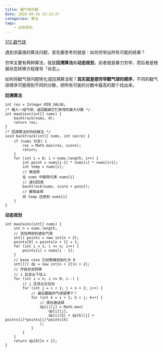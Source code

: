 ```yaml
---
title: 戳气球问题
date: 2020-09-26 13:13:27
categories: 算法
tags: 
	- 动态规划
---
```


[312.戳气球](https://leetcode.com/problems/burst-balloons)

遇到求最值的算法问题，首先要思考的就是：如何穷举出所有可能的结果？

穷举主要有两种算法，就是**回溯算法**和**动态规划**，前者就是暴力穷举，而后者是根据状态转移方程推导「状态」。

如何将戳气球问题转化成回溯算法呢？**其实就是想穷举戳气球的顺序**，不同的戳气球顺序可能得到不同的分数，把所有可能的分数中最高的那个找出来。

**回溯算法**

```
int res = Integer.MIN_VALUE;
/* 输入一组气球，返回戳破它们获得的最大分数 */
int maxCoins(int[] nums) {
    backtrack(nums, 0);
    return res;
}
/* 回溯算法的伪码解法 */
void backtrack(int[] nums, int socre) {
    if (nums 为空) {
        res = Math.max(res, score);
        return;
    }
    for (int i = 0; i < nums.length; i++) {
        int point = nums[i-1] * nums[i] * nums[i+1];
        int temp = nums[i];
        // 做选择
        在 nums 中删除元素 nums[i]
        // 递归回溯
        backtrack(nums, score + point);
        // 撤销选择
        将 temp 还原到 nums[i]
    }
}
```

**动态规划**

```
int maxCoins(int[] nums) {
    int n = nums.length;
    // 添加两侧的虚拟气球
    int[] points = new int[n + 2];
    points[0] = points[n + 1] = 1;
    for (int i = 1; i <= n; i++) {
        points[i] = nums[i - 1];
    }
    // base case 已经都被初始化为 0
    int[][] dp = new int[n + 2][n + 2];
    // 开始状态转移
    // i 应该从下往上
    for (int i = n; i >= 0; i--) {
        // j 应该从左往右
        for (int j = i + 1; j < n + 2; j++) {
            // 最后戳破的气球是哪个？
            for (int k = i + 1; k < j; k++) {
                // 择优做选择
                dp[i][j] = Math.max(
                    dp[i][j], 
                    dp[i][k] + dp[k][j] + points[i]*points[j]*points[k]
                );
            }
        }
    }
    return dp[0][n + 1];
}
```



